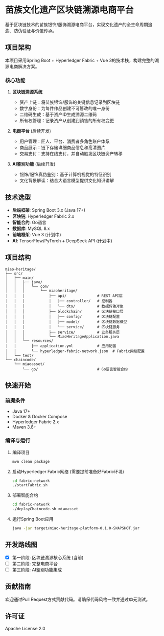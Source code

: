 # 苗族文化遗产区块链溯源电商平台

基于区块链技术的苗族银饰/服饰溯源电商平台，实现文化遗产的全生命周期追溯、防伪验证与价值传承。

## 项目架构

本项目采用Spring Boot + Hyperledger Fabric + Vue 3的技术栈，构建完整的溯源电商解决方案。

### 核心功能

1. **区块链溯源系统**
   - 资产上链：将苗族银饰/服饰的关键信息记录到区块链
   - 数字身份：为每件作品创建不可篡改的唯一身份
   - 二维码生成：基于资产ID生成溯源二维码
   - 所有权管理：记录资产从创建到销售的所有权变更

2. **电商平台** (后续开发)
   - 用户管理：匠人、平台、消费者多角色账户体系
   - 商品展示：链下存储详细商品信息和高清图片
   - 交易支付：支持在线支付，并自动触发区块链资产转移

3. **AI鉴别功能** (后续开发)
   - 银饰/服饰真伪鉴别：基于计算机视觉的特征识别
   - 文化背景解读：结合大语言模型提供文化知识讲解

## 技术选型

- **后端框架**: Spring Boot 3.x (Java 17+)
- **区块链**: Hyperledger Fabric 2.x
- **智能合约**: Go语言
- **数据库**: MySQL 8.x
- **前端框架**: Vue 3 (计划中)
- **AI**: TensorFlow/PyTorch + DeepSeek API (计划中)

## 项目结构

```
miao-heritage/
├── src/
│   ├── main/
│   │   ├── java/
│   │   │   └── com/
│   │   │       └── miaoheritage/
│   │   │           ├── api/              # REST API层
│   │   │           │   ├── controller/   # 控制器
│   │   │           │   └── dto/          # 数据传输对象
│   │   │           ├── blockchain/       # 区块链接口层
│   │   │           │   ├── config/       # 区块链配置
│   │   │           │   ├── model/        # 区块链数据模型
│   │   │           │   └── service/      # 区块链服务
│   │   │           ├── service/          # 业务服务层
│   │   │           └── MiaoHeritageApplication.java
│   │   └── resources/
│   │       ├── application.yml           # 应用配置
│   │       └── hyperledger-fabric-network.json  # Fabric网络配置
│   └── test/
└── chaincode/
    └── miaoasset/
        └── go/                           # Go语言智能合约
```

## 快速开始

### 前提条件

- Java 17+
- Docker & Docker Compose
- Hyperledger Fabric 2.x
- Maven 3.6+

### 编译与运行

1. 编译项目
   ```bash
   mvn clean package
   ```

2. 启动Hyperledger Fabric网络 (需要提前准备好Fabric环境)
   ```bash
   cd fabric-network
   ./startFabric.sh
   ```

3. 部署智能合约
   ```bash
   cd fabric-network
   ./deployChaincode.sh miaoasset
   ```

4. 运行Spring Boot应用
   ```bash
   java -jar target/miao-heritage-platform-0.1.0-SNAPSHOT.jar
   ```

## 开发路线图

- [x] 第一阶段: 区块链溯源核心系统 (当前)
- [ ] 第二阶段: 完整电商平台
- [ ] 第三阶段: AI鉴别功能集成

## 贡献指南

欢迎通过Pull Request方式贡献代码。请确保代码风格一致并通过单元测试。

## 许可证

Apache License 2.0 
